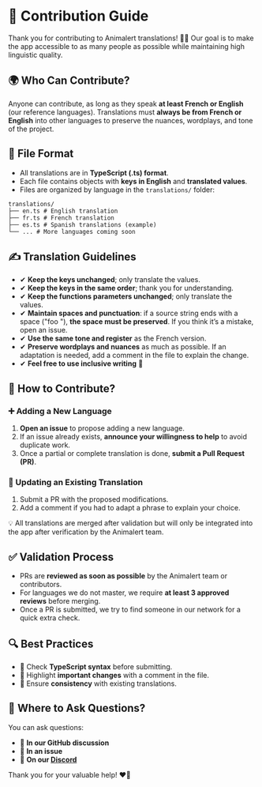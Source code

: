 # 📝 Contribution Guide

Thank you for contributing to Animalert translations! 🧡🐾
Our goal is to make the app accessible to as many people as possible while maintaining high linguistic quality.

## 🌍 Who Can Contribute?

Anyone can contribute, as long as they speak **at least French or English** (our reference languages).
Translations must **always be from French or English** into other languages to preserve the nuances, wordplays, and tone of the project.

## 📂 File Format

- All translations are in **TypeScript (.ts) format**.
- Each file contains objects with **keys in English** and **translated values**.
- Files are organized by language in the `translations/` folder:
```
translations/
├── en.ts # English translation
├── fr.ts # French translation
├── es.ts # Spanish translations (example)
└── ... # More languages coming soon
```


## ✍️ Translation Guidelines

- ✔ **Keep the keys unchanged**; only translate the values.
- ✔ **Keep the keys in the same order**; thank you for understanding.
- ✔ **Keep the functions parameters unchanged**; only translate the values.
- ✔ **Maintain spaces and punctuation**: if a source string ends with a space ("foo "), **the space must be preserved**. If you think it’s a mistake, open an issue.
- ✔ **Use the same tone and register** as the French version.
- ✔ **Preserve wordplays and nuances** as much as possible. If an adaptation is needed, add a comment in the file to explain the change.
- ✔ **Feel free to use inclusive writing** 🧡

## 🔄 How to Contribute?

### ➕ Adding a New Language

1. **Open an issue** to propose adding a new language.
2. If an issue already exists, **announce your willingness to help** to avoid duplicate work.
3. Once a partial or complete translation is done, **submit a Pull Request (PR)**.

### 🔄 Updating an Existing Translation

1. Submit a PR with the proposed modifications.
2. Add a comment if you had to adapt a phrase to explain your choice.

💡 All translations are merged after validation but will only be integrated into the app after verification by the Animalert team.

## ✅ Validation Process

- PRs are **reviewed as soon as possible** by the Animalert team or contributors.
- For languages we do not master, we require **at least 3 approved reviews** before merging.
- Once a PR is submitted, we try to find someone in our network for a quick extra check.

## 🔍 Best Practices

- 🔹 Check **TypeScript syntax** before submitting.
- 🔹 Highlight **important changes** with a comment in the file.
- 🔹 Ensure **consistency** with existing translations.

## 📢 Where to Ask Questions?

You can ask questions:
- 📌 **In our GitHub discussion**
- 📝 **In an issue**
- 💬 **On our [Discord](https://discord.gg/tNNkazbb7G)**

Thank you for your valuable help! ❤️🐾
